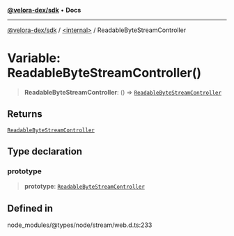 [**@velora-dex/sdk**](../../README.md) • **Docs**

***

[@velora-dex/sdk](../../globals.md) / [\<internal\>](../README.md) / ReadableByteStreamController

# Variable: ReadableByteStreamController()

> **ReadableByteStreamController**: () => [`ReadableByteStreamController`](../interfaces/ReadableByteStreamController.md)

## Returns

[`ReadableByteStreamController`](../interfaces/ReadableByteStreamController.md)

## Type declaration

### prototype

> **prototype**: [`ReadableByteStreamController`](../interfaces/ReadableByteStreamController.md)

## Defined in

node\_modules/@types/node/stream/web.d.ts:233
